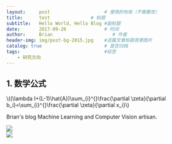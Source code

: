 ```yaml
---
layout:     post                    # 使用的布局（不需要改）
title:      test               # 标题 
subtitle:   Hello World, Hello Blog #副标题
date:       2017-09-26              # 时间
author:     Brian                      # 作者
header-img: img/post-bg-2015.jpg    #这篇文章标题背景图片
catalog: true                       # 是否归档
tags:                               #标签
    - 研究方向
---
```


## 1. 数学公式



<script type="text/javascript"  src="https://cdnjs.cloudflare.com/ajax/libs/mathjax/2.7.1/MathJax.js?config=TeX-AMS-MML_HTMLorMML"></script>




\\((\lambda I+(L-1)\hat{A})\sum_{i}^{}\frac{\partial \zeta}{\partial b_i}=\sum_{i}^{}\frac{\partial \zeta}{\partial x_i}\\)




Brian's blog
Machine Learning and Computer Vision artisan.

![](https://raw.githubusercontent.com/xiezhongzhao/blog/gh-pages/feifei%20li.jpg)  
![](https://raw.githubusercontent.com/xiezhongzhao/blog/gh-pages/Andrew.jpg)     


